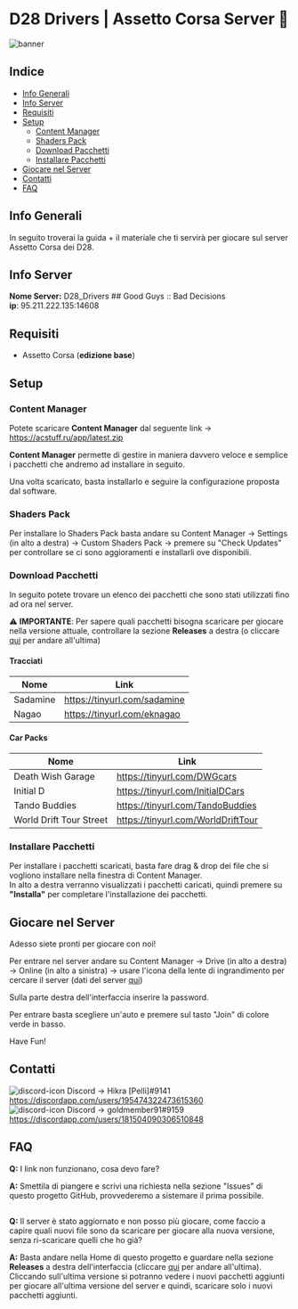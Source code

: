 # D28 Drivers | Assetto Corsa Server 🏁
![banner](https://cdn.discordapp.com/attachments/816602517735211008/816818095090958366/street_drift_vol.i.png)
## Indice
* [Info Generali](#info-generali)
* [Info Server](#info-server)
* [Requisiti](#requisiti)
* [Setup](#setup)
  * [Content Manager](#content-manager)
  * [Shaders Pack](#shaders-pack)
  * [Download Pacchetti](#download-pacchetti)
  * [Installare Pacchetti](#installare-pacchetti)
* [Giocare nel Server](#giocare-nel-server)
* [Contatti](#contatti)
* [FAQ](#faq)

## Info Generali
In seguito troverai la guida + il materiale che ti servirà per giocare sul server Assetto Corsa dei D28.

## Info Server
**Nome Server:** D28_Drivers ## Good Guys :: Bad Decisions  
**ip**: 95.211.222.135:14608

## Requisiti
* Assetto Corsa (**edizione base**)

## Setup

### Content Manager
Potete scaricare **Content Manager** dal seguente link -> https://acstuff.ru/app/latest.zip  

**Content Manager** permette di gestire in maniera davvero veloce e semplice i pacchetti che andremo ad installare in seguito.  

Una volta scaricato, basta installarlo e seguire la configurazione proposta dal software.

### Shaders Pack
Per installare lo Shaders Pack basta andare su Content Manager -> Settings (in alto a destra) -> Custom Shaders Pack -> premere su "Check Updates" per controllare se ci sono aggioramenti e installarli ove disponibili.

### Download Pacchetti
In seguito potete trovare un elenco dei pacchetti che sono stati utilizzati fino ad ora nel server.  

:warning: **IMPORTANTE**: Per sapere quali pacchetti bisogna scaricare per giocare nella versione attuale, controllare la sezione **Releases** a destra (o cliccare [qui](https://github.com/Hikra/D28_ACServer/releases/latest) per andare all'ultima)

#### Tracciati
| Nome | Link |
| --- | --- |
| Sadamine | https://tinyurl.com/sadamine |
| Nagao | https://tinyurl.com/eknagao |

#### Car Packs
| Nome | Link |
| --- | --- |
| Death Wish Garage | https://tinyurl.com/DWGcars |
| Initial D | https://tinyurl.com/InitialDCars |
| Tando Buddies | https://tinyurl.com/TandoBuddies |
| World Drift Tour Street | https://tinyurl.com/WorldDriftTour |

### Installare Pacchetti
Per installare i pacchetti scaricati, basta fare drag & drop dei file che si vogliono installare nella finestra di Content Manager.  
In alto a destra verranno visualizzati i pacchetti caricati, quindi premere su **"Installa"** per completare l'installazione dei pacchetti.

## Giocare nel Server
Adesso siete pronti per giocare con noi!  

Per entrare nel server andare su Content Manager -> Drive (in alto a destra) -> Online (in alto a sinistra) -> usare l'icona della lente di ingrandimento per cercare il server (dati del server [qui](#info-server)) 

Sulla parte destra dell'interfaccia inserire la password.

Per entrare basta scegliere un'auto e premere sul tasto "Join" di colore verde in basso.  

Have Fun!

## Contatti
![discord-icon](https://icons.iconarchive.com/icons/papirus-team/papirus-apps/24/discord-icon.png) Discord -> Hikra [Pelli]#9141 https://discordapp.com/users/195474322473615360  
![discord-icon](https://icons.iconarchive.com/icons/papirus-team/papirus-apps/24/discord-icon.png) Discord -> goldmember91#9159 https://discordapp.com/users/181504090306510848
## FAQ
**Q:** I link non funzionano, cosa devo fare?

**A:** Smettila di piangere e scrivi una richiesta nella sezione "Issues" di questo progetto GitHub, provvederemo a sistemare il prima possibile.

##
**Q:** Il server è stato aggiornato e non posso più giocare, come faccio a capire quali nuovi file sono da scaricare per giocare alla nuova versione, senza ri-scaricare quelli che ho già?

**A:** Basta andare nella Home di questo progetto e guardare nella sezione **Releases** a destra dell'interfaccia (cliccare [qui](https://github.com/Hikra/D28_ACServer/releases/latest) per andare all'ultima). Cliccando sull'ultima versione si potranno vedere i nuovi pacchetti aggiunti per giocare all'ultima versione del server e quindi, scaricare solo i nuovi pacchetti aggiunti.
